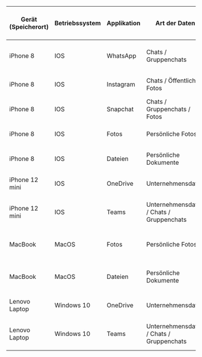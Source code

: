 | Gerät (Speicherort) | Betriebssystem | Applikation | Art der Daten                            | Auf zentralem Server gespeichert | User friendly privacy policy | Folgen von Datenverlust (/Zugriffsverlust)     | Folgen von Datendiebstahl                                         | Backup vorhanden? | Art des Backups              | Häufigkeit des Backups | Massnahmen                                      |
| ------------------- | -------------- | ----------- | ---------------------------------------- | -------------------------------- | ---------------------------- | ---------------------------------------------- | ----------------------------------------------------------------- | ----------------- | ---------------------------- | ---------------------- | ----------------------------------------------- |
| iPhone 8            | IOS            | WhatsApp    | Chats / Gruppenchats                     | Ja                               | Nein                         | Kommunikation kann nicht nachvollzogen werden. | Schlimm: Private Daten und Fotos mit Freunden                     | Ja                | Automatisch auf iCloud Drive | Wöchentlich            | Keine                                           |
| iPhone 8            | IOS            | Instagram   | Chats / Öffentliche Fotos                | Ja                               | Nein                         | Keine                                          | Keine                                                             | Nein              | \-                           | \-                     | Prüfen ob ein Backup möglich ist                |
| iPhone 8            | IOS            | Snapchat    | Chats / Gruppenchats / Fotos             | Ja                               | Nein                         | Keine                                          | Schlimm: Private Daten und Fotos mit Freunden                     | Nein              | \-                           | \-                     | Prüfen ob ein Backup möglich ist                |
| iPhone 8            | IOS            | Fotos       | Persönliche Fotos                        | Ja                               | \-                           | Emotionale Bindung                             | Schlimm: Private Daten und Fotos mit Freunden                     | Ja                | Automatisch auf iCloud Drive | Wöchentlich            | Keine                                           |
| iPhone 8            | IOS            | Dateien     | Persönliche Dokumente                    | Ja                               | \-                           | Emotionale Bindung                             | Schlimm: Private Daten                                            | Ja                | Automatisch auf iCloud Drive | Wöchentlich            | Keine                                           |
| iPhone 12 mini      | IOS            | OneDrive    | Unternehmensdaten                        | Ja                               | Nein                         | Unternehmerische Bindung / Datendiebstahl      | Sehr Schlimm: Unternehmensdaten (von Kunden)                      | Nein              | \-                           | \-                     | Keine                                           |
| iPhone 12 mini      | IOS            | Teams       | Unternehmensdaten / Chats / Gruppenchats | Ja                               | Nein                         | Kommunikation kann nicht nachvollzogen werden. | Sehr Schlimm: Unternehmensdaten von persönlichen Chats mit Kunden | Nein              | \-                           | \-                     | Keine                                           |
| MacBook             | MacOS          | Fotos       | Persönliche Fotos                        | Ja                               | \-                           | Emotionale Bindung                             | Schlimm: Private Daten und Fotos mit Freunden                     | Ja                | Automatisch auf iCloud Drive | Wöchentlich            | Zusätzliches Backup auf eine externe Festplatte |
| MacBook             | MacOS          | Dateien     | Persönliche Dokumente                    | Ja                               | \-                           | Emotionale Bindung                             | Schlimm: Private Daten                                            | Ja                | Automatisch auf iCloud Drive | Wöchentlich            | Zusätzliches Backup auf eine externe Festplatte |
| Lenovo Laptop       | Windows 10     | OneDrive    | Unternehmensdaten                        | Ja                               | Nein                         | Unternehmerische Bindung / Datendiebstahl      | Sehr Schlimm: Unternehmensdaten (von Kunden)                      | Nein              | \-                           | \-                     | Keine                                           |
| Lenovo Laptop       | Windows 10     | Teams       | Unternehmensdaten / Chats / Gruppenchats | Ja                               | Nein                         | Kommunikation kann nicht nachvollzogen werden. | Sehr Schlimm: Unternehmensdaten von persönlichen Chats mit Kunden | Nein              | \-                           | \-                     | Keine                                           |
